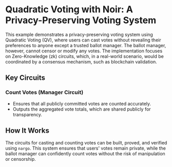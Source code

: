 # Quadratic Voting with Noir: A Privacy-Preserving Voting System

This example demonstrates a privacy-preserving voting system using Quadratic Voting (QV), where users can cast votes without revealing their preferences to anyone except a trusted ballot manager. The ballot manager, however, cannot censor or modify any votes. The implementation focuses on Zero-Knowledge (zk) circuits, which, in a real-world scenario, would be coordinated by a consensus mechanism, such as blockchain validation.

## Key Circuits

### Count Votes (Manager Circuit)

- Ensures that all publicly committed votes are counted accurately.
- Outputs the aggregated vote totals, which are shared publicly for transparency.

## How It Works

The circuits for casting and counting votes can be built, proved, and verified using `nargo`. This system ensures that users' votes remain private, while the ballot manager can confidently count votes without the risk of manipulation or censorship.
